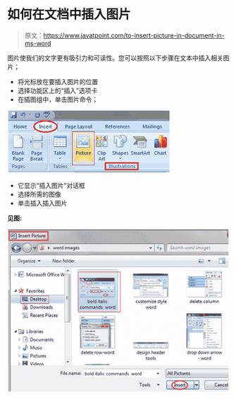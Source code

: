 # 如何在文档中插入图片

> 原文：<https://www.javatpoint.com/to-insert-picture-in-document-in-ms-word>

图片使我们的文字更有吸引力和可读性。您可以按照以下步骤在文本中插入相关图片；

*   将光标放在要插入图片的位置
*   选择功能区上的“插入”选项卡
*   在插图组中，单击图片命令；

![MS Word How to insert picture in document 1](img/4e49a1c8b0af6e23430063b1c755afbc.png)

*   它显示“插入图片”对话框
*   选择所需的图像
*   单击插入插入图片

**见图:**

![MS Word How to insert picture in document 2](img/54256e91bb8f9c85d1915f9b5dffea8b.png)
